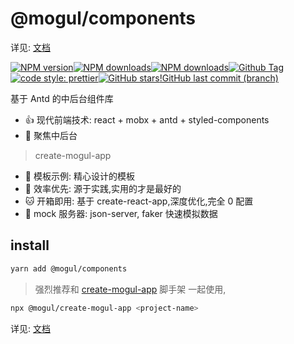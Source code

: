 # @mogul/components

详见: [文档](https://freshesx.github.io/mogul-website/)

[![NPM version](https://img.shields.io/npm/v/@mogul/components.svg?style=flat-square)](https://www.npmjs.com/package/@mogul/components)[![NPM downloads](https://img.shields.io/npm/dm/@mogul/components.svg?style=flat-square)](https://www.npmjs.com/package/@mogul/components)[![NPM downloads](https://img.shields.io/npm/l/@mogul/components.svg?style=flat-square)](https://www.npmjs.com/package/@mogul/components)[![Github Tag](https://img.shields.io/github/tag/freshesx/mogul.svg)](https://github.com/freshesx/mogul)[![code style: prettier](https://img.shields.io/badge/code_style-prettier-ff69b4.svg)](https://github.com/prettier/prettier)[![GitHub stars](https://img.shields.io/github/stars/freshesx/mogul.svg?style=social&label=Stars)](https://github.com/freshesx/mogul)[!GitHub last commit (branch)](https://img.shields.io/github/last-commit/freshesx/mogul/master.svg)

基于 Antd 的中后台组件库

- :+1: 现代前端技术: react + mobx + antd + styled-components
- :clap: 聚焦中后台

> create-mogul-app
- :100: 模板示例: 精心设计的模板
- :high_brightness: 效率优先: 源于实践,实用的才是最好的
- :cat: 开箱即用: 基于 create-react-app,深度优化,完全 0 配置
- :dog: mock 服务器: json-server, faker 快速模拟数据

## install

```bash
yarn add @mogul/components
```

> 强烈推荐和 [create-mogul-app](https://freshesx.github.io/mogul-website/docs/create-mogul-app) 脚手架 一起使用, 

```bash
npx @mogul/create-mogul-app <project-name>
```

详见: [文档](https://freshesx.github.io/mogul-website/)
